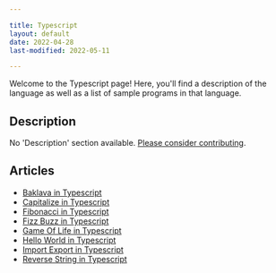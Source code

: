```yaml
---

title: Typescript
layout: default
date: 2022-04-28
last-modified: 2022-05-11

---
```


Welcome to the Typescript page! Here, you'll find a description of the language as well as a list of sample programs in that language.

## Description

No 'Description' section available. [Please consider contributing](https://github.com/TheRenegadeCoder/sample-programs-website).

## Articles

- [Baklava in Typescript](https://sampleprograms.io/projects/baklava/typescript)
- [Capitalize in Typescript](https://sampleprograms.io/projects/capitalize/typescript)
- [Fibonacci in Typescript](https://sampleprograms.io/projects/fibonacci/typescript)
- [Fizz Buzz in Typescript](https://sampleprograms.io/projects/fizz-buzz/typescript)
- [Game Of Life in Typescript](https://sampleprograms.io/projects/game-of-life/typescript)
- [Hello World in Typescript](https://sampleprograms.io/projects/hello-world/typescript)
- [Import Export in Typescript](https://sampleprograms.io/projects/import-export/typescript)
- [Reverse String in Typescript](https://sampleprograms.io/projects/reverse-string/typescript)
